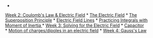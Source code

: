 *
[Week 2: Coulomb's Law & Electric Field](week-2-coulombs-law.md)
* [The Electric Field](the-electric-field.md)
* [The Superposition Principle](superposition.md)
* [Electric Field Lines](electric-field-lines.md)
* [Practicing Integrals with Moment of Inertia ](practicing-integrals-with-moment-of-inertia.md)
* [Week 3: Solving for the Electric Field](week-3-solving-for-the-electric-field.md)
* [Capacitor](week-3-solving-for-the-electric-field/capacitor.md)
* [Motion of charges/dipoles in an electric field](week-3-solving-for-the-electric-field/motion-of-charges-in-an-electric-field.md)
* [Week 4: Gauss's Law](week-4-gausss-law.md)

